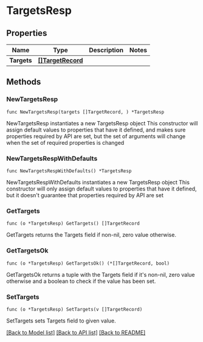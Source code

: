 # TargetsResp

## Properties

Name | Type | Description | Notes
------------ | ------------- | ------------- | -------------
**Targets** | [**[]TargetRecord**](TargetRecord.md) |  | 

## Methods

### NewTargetsResp

`func NewTargetsResp(targets []TargetRecord, ) *TargetsResp`

NewTargetsResp instantiates a new TargetsResp object
This constructor will assign default values to properties that have it defined,
and makes sure properties required by API are set, but the set of arguments
will change when the set of required properties is changed

### NewTargetsRespWithDefaults

`func NewTargetsRespWithDefaults() *TargetsResp`

NewTargetsRespWithDefaults instantiates a new TargetsResp object
This constructor will only assign default values to properties that have it defined,
but it doesn't guarantee that properties required by API are set

### GetTargets

`func (o *TargetsResp) GetTargets() []TargetRecord`

GetTargets returns the Targets field if non-nil, zero value otherwise.

### GetTargetsOk

`func (o *TargetsResp) GetTargetsOk() (*[]TargetRecord, bool)`

GetTargetsOk returns a tuple with the Targets field if it's non-nil, zero value otherwise
and a boolean to check if the value has been set.

### SetTargets

`func (o *TargetsResp) SetTargets(v []TargetRecord)`

SetTargets sets Targets field to given value.



[[Back to Model list]](../README.md#documentation-for-models) [[Back to API list]](../README.md#documentation-for-api-endpoints) [[Back to README]](../README.md)


